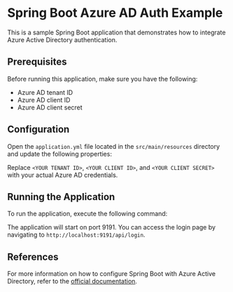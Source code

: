 
# Spring Boot Azure AD Auth Example

This is a sample Spring Boot application that demonstrates how to integrate Azure Active Directory authentication.

## Prerequisites

Before running this application, make sure you have the following:

- Azure AD tenant ID
- Azure AD client ID
- Azure AD client secret

## Configuration

Open the `application.yml` file located in the `src/main/resources` directory and update the following properties:



Replace `<YOUR TENANT ID>`, `<YOUR CLIENT ID>`, and `<YOUR CLIENT SECRET>` with your actual Azure AD credentials.

## Running the Application

To run the application, execute the following command:



The application will start on port 9191. You can access the login page by navigating to `http://localhost:9191/api/login`.

## References

For more information on how to configure Spring Boot with Azure Active Directory, refer to the [official documentation](https://blog.nashtechglobal.com/secure-your-spring-boot-application-with-azure-active-directory-a-comprehensive-guide/).
